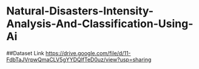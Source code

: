 # Natural-Disasters-Intensity-Analysis-And-Classification-Using-Ai

##Dataset Link
https://drive.google.com/file/d/11-FdbTaJVrpwQmaCLV5gYYDQlfTeD0uz/view?usp=sharing
